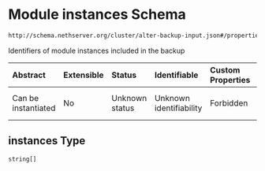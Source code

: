 # Module instances Schema

```txt
http://schema.nethserver.org/cluster/alter-backup-input.json#/properties/instances
```

Identifiers of module instances included in the backup

| Abstract            | Extensible | Status         | Identifiable            | Custom Properties | Additional Properties | Access Restrictions | Defined In                                                                          |
| :------------------ | :--------- | :------------- | :---------------------- | :---------------- | :-------------------- | :------------------ | :---------------------------------------------------------------------------------- |
| Can be instantiated | No         | Unknown status | Unknown identifiability | Forbidden         | Allowed               | none                | [alter-backup-input.json\*](cluster/alter-backup-input.json "open original schema") |

## instances Type

`string[]`
